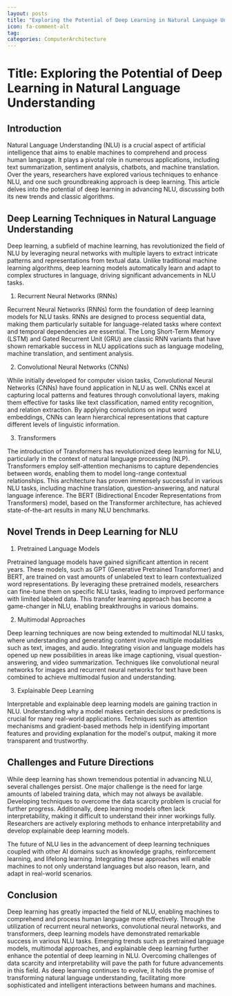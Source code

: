 ```yaml
---
layout: posts
title: "Exploring the Potential of Deep Learning in Natural Language Understanding"
icon: fa-comment-alt
tag:      
categories: ComputerArchitecture
---
```



# Title: Exploring the Potential of Deep Learning in Natural Language Understanding

## Introduction

Natural Language Understanding (NLU) is a crucial aspect of artificial intelligence that aims to enable machines to comprehend and process human language. It plays a pivotal role in numerous applications, including text summarization, sentiment analysis, chatbots, and machine translation. Over the years, researchers have explored various techniques to enhance NLU, and one such groundbreaking approach is deep learning. This article delves into the potential of deep learning in advancing NLU, discussing both its new trends and classic algorithms.

## Deep Learning Techniques in Natural Language Understanding

Deep learning, a subfield of machine learning, has revolutionized the field of NLU by leveraging neural networks with multiple layers to extract intricate patterns and representations from textual data. Unlike traditional machine learning algorithms, deep learning models automatically learn and adapt to complex structures in language, driving significant advancements in NLU tasks.

1. Recurrent Neural Networks (RNNs)

Recurrent Neural Networks (RNNs) form the foundation of deep learning models for NLU tasks. RNNs are designed to process sequential data, making them particularly suitable for language-related tasks where context and temporal dependencies are essential. The Long Short-Term Memory (LSTM) and Gated Recurrent Unit (GRU) are classic RNN variants that have shown remarkable success in NLU applications such as language modeling, machine translation, and sentiment analysis.

2. Convolutional Neural Networks (CNNs)

While initially developed for computer vision tasks, Convolutional Neural Networks (CNNs) have found application in NLU as well. CNNs excel at capturing local patterns and features through convolutional layers, making them effective for tasks like text classification, named entity recognition, and relation extraction. By applying convolutions on input word embeddings, CNNs can learn hierarchical representations that capture different levels of linguistic information.

3. Transformers

The introduction of Transformers has revolutionized deep learning for NLU, particularly in the context of natural language processing (NLP). Transformers employ self-attention mechanisms to capture dependencies between words, enabling them to model long-range contextual relationships. This architecture has proven immensely successful in various NLU tasks, including machine translation, question-answering, and natural language inference. The BERT (Bidirectional Encoder Representations from Transformers) model, based on the Transformer architecture, has achieved state-of-the-art results in many NLU benchmarks.

## Novel Trends in Deep Learning for NLU

1. Pretrained Language Models

Pretrained language models have gained significant attention in recent years. These models, such as GPT (Generative Pretrained Transformer) and BERT, are trained on vast amounts of unlabeled text to learn contextualized word representations. By leveraging these pretrained models, researchers can fine-tune them on specific NLU tasks, leading to improved performance with limited labeled data. This transfer learning approach has become a game-changer in NLU, enabling breakthroughs in various domains.

2. Multimodal Approaches

Deep learning techniques are now being extended to multimodal NLU tasks, where understanding and generating content involve multiple modalities such as text, images, and audio. Integrating vision and language models has opened up new possibilities in areas like image captioning, visual question-answering, and video summarization. Techniques like convolutional neural networks for images and recurrent neural networks for text have been combined to achieve multimodal fusion and understanding.

3. Explainable Deep Learning

Interpretable and explainable deep learning models are gaining traction in NLU. Understanding why a model makes certain decisions or predictions is crucial for many real-world applications. Techniques such as attention mechanisms and gradient-based methods help in identifying important features and providing explanation for the model's output, making it more transparent and trustworthy.

## Challenges and Future Directions

While deep learning has shown tremendous potential in advancing NLU, several challenges persist. One major challenge is the need for large amounts of labeled training data, which may not always be available. Developing techniques to overcome the data scarcity problem is crucial for further progress. Additionally, deep learning models often lack interpretability, making it difficult to understand their inner workings fully. Researchers are actively exploring methods to enhance interpretability and develop explainable deep learning models.

The future of NLU lies in the advancement of deep learning techniques coupled with other AI domains such as knowledge graphs, reinforcement learning, and lifelong learning. Integrating these approaches will enable machines to not only understand languages but also reason, learn, and adapt in real-world scenarios.

## Conclusion

Deep learning has greatly impacted the field of NLU, enabling machines to comprehend and process human language more effectively. Through the utilization of recurrent neural networks, convolutional neural networks, and transformers, deep learning models have demonstrated remarkable success in various NLU tasks. Emerging trends such as pretrained language models, multimodal approaches, and explainable deep learning further enhance the potential of deep learning in NLU. Overcoming challenges of data scarcity and interpretability will pave the path for future advancements in this field. As deep learning continues to evolve, it holds the promise of transforming natural language understanding, facilitating more sophisticated and intelligent interactions between humans and machines.